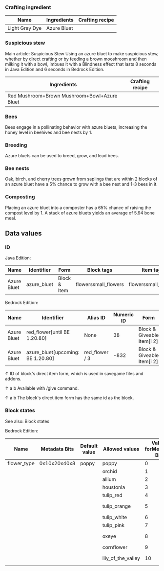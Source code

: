 ### Crafting ingredient
| Name           | Ingredients | Crafting recipe |
|----------------|-------------|-----------------|
| Light Gray Dye | Azure Bluet |                 |

### Suspicious stew
Main article: Suspicious Stew
Using an azure bluet to make suspicious stew, whether by direct crafting or by feeding a brown mooshroom and then milking it with a bowl, imbues it with a Blindness effect that lasts 8 seconds in Java Edition and 6 seconds in Bedrock Edition.

| Ingredients                                  | Crafting recipe |
|----------------------------------------------|-----------------|
| Red Mushroom+Brown Mushroom+Bowl+Azure Bluet |                 |

### Bees
Bees engage in a pollinating behavior with azure bluets, increasing the honey level in beehives and bee nests by 1.

### Breeding
Azure bluets can be used to breed, grow, and lead bees.

### Bee nests
Oak, birch, and cherry trees grown from saplings that are within 2 blocks of an azure bluet have a 5% chance to grow with a bee nest and 1-3 bees in it.

### Composting
Placing an azure bluet into a composter has a 65% chance of raising the compost level by 1. A stack of azure bluets yields an average of 5.94 bone meal.

## Data values
### ID
Java Edition:

| Name        | Identifier  | Form         | Block tags           | Item tags            | Translation key             |
|-------------|-------------|--------------|----------------------|----------------------|-----------------------------|
| Azure Bluet | azure_bluet | Block & Item | flowerssmall_flowers | flowerssmall_flowers | block.minecraft.azure_bluet |

Bedrock Edition:

| Name        | Identifier                         | Alias ID       | Numeric ID | Form                       | Item ID[i 1]   | Translation key                |
|-------------|------------------------------------|----------------|------------|----------------------------|----------------|--------------------------------|
| Azure Bluet | red_flower‌[until BE 1.20.80]      | None           | 38         | Block & Giveable Item[i 2] | Identical[i 3] | tile.red_flower.houstonia.name |
| Azure Bluet | azure_bluet‌[upcoming: BE 1.20.80] | red_flower / 3 | -832       | Block & Giveable Item[i 2] | Identical[i 3] | tile.red_flower.houstonia.name |


↑ ID of block's direct item form, which is used in savegame files and addons.

↑ a b Available with /give command.

↑ a b The block's direct item form has the same id as the block.


### Block states
See also: Block states

Bedrock Edition:

| Name        | Metadata Bits | Default value | Allowed values     | Values forMetadata Bits | Description        |
|-------------|---------------|---------------|--------------------|-------------------------|--------------------|
| flower_type | 0x10x20x40x8  | poppy         | poppy              | 0                       | Poppy              |
|             |               |               | orchid             | 1                       | Blue Orchid        |
|             |               |               | allium             | 2                       | Allium             |
|             |               |               | houstonia          | 3                       | Azure Bluet        |
|             |               |               | tulip_red          | 4                       | Red Tulip          |
|             |               |               | tulip_orange       | 5                       | Orange Tulip       |
|             |               |               | tulip_white        | 6                       | White Tulip        |
|             |               |               | tulip_pink         | 7                       | Pink Tulip         |
|             |               |               | oxeye              | 8                       | Oxeye Daisy        |
|             |               |               | cornflower         | 9                       | Cornflower         |
|             |               |               | lily_of_the_valley | 10                      | Lily of the Valley |


